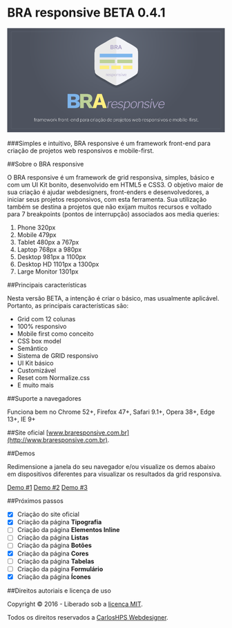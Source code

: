 # BRA responsive BETA 0.4.1

![BRA responsive](https://github.com/carloshps/BRA-responsive/blob/master/img/bra-responsive-framework-carloshps-github.png)

###Simples e intuitivo, BRA responsive é um framework front-end para criação de projetos web responsivos e mobile-first.

##Sobre o BRA responsive

O BRA responsive é um framework de grid responsiva, simples, básico e com um UI Kit bonito, desenvolvido em HTML5 e CSS3. O objetivo maior de sua criação é ajudar webdesigners, front-enders e desenvolvedores, a iniciar seus projetos responsivos, com esta ferramenta. Sua utilização também se destina a projetos que não exijam muitos recursos e voltado para 7 breakpoints (pontos de interrupção) associados aos media queries:

1. Phone 320px 
2. Mobile 479px
3. Tablet 480px a 767px 
4. Laptop 768px a 980px 
5. Desktop 981px a 1100px
6. Desktop HD 1101px a 1300px 
7. Large Monitor 1301px 

##Principais características

Nesta versão BETA, a intenção é criar o básico, mas usualmente aplicável. Portanto, as principais características são:

- Grid com 12 colunas
- 100% responsivo
- Mobile first como conceito
- CSS box model
- Semântico
- Sistema de GRID responsivo
- UI Kit básico
- Customizável
- Reset com Normalize.css
- E muito mais

##Suporte a navegadores

Funciona bem no Chrome 52+, Firefox 47+, Safari 9.1+, Opera 38+, Edge 13+, IE 9+

##Site oficial
[www.braresponsive.com.br](http://www.braresponsive.com.br).

##Demos

Redimensione a janela do seu navegador e/ou visualize os demos abaixo em dispositivos diferentes para visualizar os resultados da grid responsiva.

[Demo #1](http://braresponsive.com.br/demos/demo-01.html) [Demo #2](http://braresponsive.com.br/demos/demo-02.html) [Demo #3](http://braresponsive.com.br/demos/demo-03.html)

##Próximos passos

- [x] Criação do site oficial
- [x] Criação da página **Tipografia**
- [ ] Criação da página **Elementos Inline**
- [ ] Criação da página **Listas**
- [ ] Criação da página **Botões**
- [x] Criação da página **Cores**
- [ ] Criação da página **Tabelas**
- [ ] Criação da página **Formulário**
- [x] Criação da página **Ícones**

##Direitos autoriais e licença de uso

Copyright &copy; 2016 - Liberado sob a [licença MIT](https://opensource.org/licenses/MIT).

Todos os direitos reservados a [CarlosHPS Webdesigner](http://www.carloshps.com.br).
